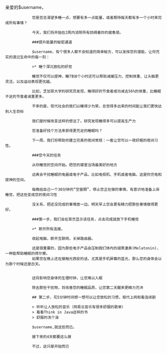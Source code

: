 亲爱的$username，

				您是否总渴望多睡一点，想要有多一点能量，或者期待每天都有多一个小时来完成所有事情？

				今天，我们将开始在2周内消除所有妨碍着你的疲惫感。

				###提升能量的秘密通道

				$username，有个很多人都不会知道的简单秘方，可以发挥您的潜能，让你充实的渡过生命中的每一刻：

				>* 睡个深沉放松的好觉

				睡觉不仅可以提神，睡7到8个小时还可以帮助减缓压力、控制体重、让头脑更灵活，以及运动表现更优越。

				比如，芝加哥大学的研究员发现，睡得好的节食者成功减去56%的体重，比睡眠不足的节食者减重更多。

				不幸的是，现代社会的我们以睡得少为荣，总觉得多出来的时间能让我们更快达到人生目标

				我们是时候改变这样的想法了。研究发现睡得多可以提高生产力

				您准备好找个方法来获得更充足的睡眠吗？

				下一周，我们将帮助你建立完美的夜间常规：一套让您可以一夜好眠的夜间习性。

				###您今天的任务

				从你睡觉的空间开始。把您的寝室当场最美好的地方

				远离会干扰睡眠的电器或电子产品，比如电视机、手机或者电脑，这是你充电和提神的空间。

				每晚给自己一个30分钟的“空窗期”，停止您正在做的事情，有意识地准备上床睡觉，把这些变成您的夜间习性

				没关系，把还没完成的事情放一边。明天早上您会更有精力把那些事情做得更好。

				###第一步，我们会在首页显示该任务，点击完成就放下手机睡觉

				>* 断开所有连接。

				收起电脑，断开互联网，关掉路由器。

				这是很重要的，因为那些电子产品会压制我们体内的褪黑激素(Melatonin)，一种能帮助睡眠的荷尔蒙。
				如果您在晚上还在接触光西安的话，尤其是手机屏幕的蓝光，那么您的身体会以为那个时候还是白天。


				这将影响您身体的生理时钟，让您难以入眠

				除去那些干扰物，将改善您的睡眠品质，让您第二天醒来更精力充沛

				## 第二步，花5分钟时间想一想可以让您放松的习惯，取代上网和看连续剧

				> 听听让人放松的音乐（网易云音乐有很多舒服的歌单）
				> 看看Think in Java这样的书
				> 舒服的洗个澡

				$username,就这些而已。

				接下来的4天都要这么做

				不过，这只是开始而已